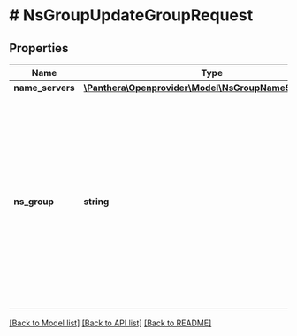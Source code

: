 # # NsGroupUpdateGroupRequest

## Properties

Name | Type | Description | Notes
------------ | ------------- | ------------- | -------------
**name_servers** | [**\Panthera\Openprovider\Model\NsGroupNameServersSet[]**](NsGroupNameServersSet.md) |  | [optional]
**ns_group** | **string** | Plain text name of the nameserver group, which can consist of several nameservers with attached IPs. Once created in Openprovider reseller account, nameserver group can be reused for operations with domains. | [optional]

[[Back to Model list]](../../README.md#models) [[Back to API list]](../../README.md#endpoints) [[Back to README]](../../README.md)
